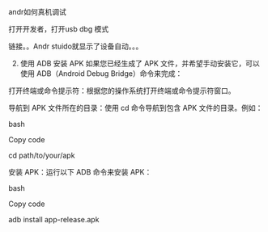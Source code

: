 andr如何真机调试


打开开发者，打开usb dbg 模式

链接。。Andr stuido就显示了设备自动。。。



2. 使用 ADB 安装 APK
如果您已经生成了 APK 文件，并希望手动安装它，可以使用 ADB（Android Debug Bridge）命令来完成：

打开终端或命令提示符：根据您的操作系统打开终端或命令提示符窗口。


导航到 APK 文件所在的目录：使用 cd 命令导航到包含 APK 文件的目录。例如：


bash


Copy code


cd path/to/your/apk



安装 APK：运行以下 ADB 命令来安装 APK：


bash


Copy code


adb install app-release.apk



